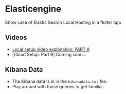 # Elasticengine

Show case of Elastic Search Local Hosting in a flutter app

## Videos

- [Local setup video explanation: PART A](https://youtu.be/DVfj_z17O2s)
- [Cloud Setup: Part B] Coming soon...

## Kibana Data
- The Kibana data is in in the `kibanadata.txt` file.
- Play around with those queries to get familiar.
